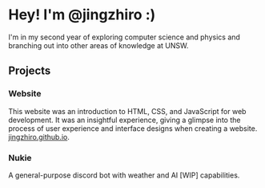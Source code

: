 <h1>Hey! I'm @jingzhiro :)</h1>

I'm in my second year of exploring computer science and physics and branching out into other areas of knowledge at UNSW.

<h2>Projects</h2>

<h3>Website</h3>
This website was an introduction to HTML, CSS, and JavaScript for web development. It was an insightful experience, giving a 
glimpse into the process of user experience and interface designs when creating a website.
<a href="https://jingzhiro.github.io" target="_blank">jingzhiro.github.io</a>.

<h3>Nukie</h3>

A general-purpose discord bot with weather and AI [WIP] capabilities.
<!---
jingzhiro/jingzhiro is a ✨ special ✨ repository because its `README.md` (this file) appears on your GitHub profile.
You can click the Preview link to take a look at your changes.
--->
